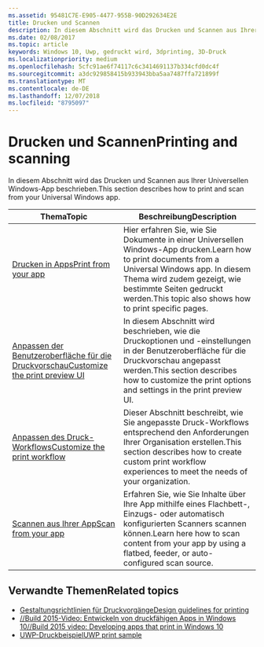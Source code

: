```yaml
---
ms.assetid: 95481C7E-E905-4477-955B-90D292634E2E
title: Drucken und Scannen
description: In diesem Abschnitt wird das Drucken und Scannen aus Ihrer Universellen Windows-App beschrieben.
ms.date: 02/08/2017
ms.topic: article
keywords: Windows 10, Uwp, gedruckt wird, 3dprinting, 3D-Druck
ms.localizationpriority: medium
ms.openlocfilehash: 5cfc91ae6f74117c6c3414691137b334cfd0dc4f
ms.sourcegitcommit: a3dc929858415b933943bba5aa7487ffa721899f
ms.translationtype: MT
ms.contentlocale: de-DE
ms.lasthandoff: 12/07/2018
ms.locfileid: "8795097"
---
```

# <a name="printing-and-scanning"></a><span data-ttu-id="59c02-104">Drucken und Scannen</span><span class="sxs-lookup"><span data-stu-id="59c02-104">Printing and scanning</span></span>


<span data-ttu-id="59c02-105">In diesem Abschnitt wird das Drucken und Scannen aus Ihrer Universellen Windows-App beschrieben.</span><span class="sxs-lookup"><span data-stu-id="59c02-105">This section describes how to print and scan from your Universal Windows app.</span></span>

| <span data-ttu-id="59c02-106">Thema</span><span class="sxs-lookup"><span data-stu-id="59c02-106">Topic</span></span> | <span data-ttu-id="59c02-107">Beschreibung</span><span class="sxs-lookup"><span data-stu-id="59c02-107">Description</span></span> | 
|-------|-------------|
| [<span data-ttu-id="59c02-108">Drucken in Apps</span><span class="sxs-lookup"><span data-stu-id="59c02-108">Print from your app</span></span>](print-from-your-app.md) | <span data-ttu-id="59c02-109">Hier erfahren Sie, wie Sie Dokumente in einer Universellen Windows-App drucken.</span><span class="sxs-lookup"><span data-stu-id="59c02-109">Learn how to print documents from a Universal Windows app.</span></span> <span data-ttu-id="59c02-110">In diesem Thema wird zudem gezeigt, wie bestimmte Seiten gedruckt werden.</span><span class="sxs-lookup"><span data-stu-id="59c02-110">This topic also shows how to print specific pages.</span></span> |
| [<span data-ttu-id="59c02-111">Anpassen der Benutzeroberfläche für die Druckvorschau</span><span class="sxs-lookup"><span data-stu-id="59c02-111">Customize the print preview UI</span></span>](customize-the-print-preview-ui.md) | <span data-ttu-id="59c02-112">In diesem Abschnitt wird beschrieben, wie die Druckoptionen und -einstellungen in der Benutzeroberfläche für die Druckvorschau angepasst werden.</span><span class="sxs-lookup"><span data-stu-id="59c02-112">This section describes how to customize the print options and settings in the print preview UI.</span></span> |
| [<span data-ttu-id="59c02-113">Anpassen des Druck-Workflows</span><span class="sxs-lookup"><span data-stu-id="59c02-113">Customize the print workflow</span></span>](print-workflow-customize.md) | <span data-ttu-id="59c02-114">Dieser Abschnitt beschreibt, wie Sie angepasste Druck-Workflows entsprechend den Anforderungen Ihrer Organisation erstellen.</span><span class="sxs-lookup"><span data-stu-id="59c02-114">This section describes how to create custom print workflow experiences to meet the needs of your organization.</span></span>  |
| [<span data-ttu-id="59c02-115">Scannen aus Ihrer App</span><span class="sxs-lookup"><span data-stu-id="59c02-115">Scan from your app</span></span>](scan-from-your-app.md) | <span data-ttu-id="59c02-116">Erfahren Sie, wie Sie Inhalte über Ihre App mithilfe eines Flachbett-, Einzugs- oder automatisch konfigurierten Scanners scannen können.</span><span class="sxs-lookup"><span data-stu-id="59c02-116">Learn here how to scan content from your app by using a flatbed, feeder, or auto-configured scan source.</span></span>|

## <a name="related-topics"></a><span data-ttu-id="59c02-117">Verwandte Themen</span><span class="sxs-lookup"><span data-stu-id="59c02-117">Related topics</span></span>

* [<span data-ttu-id="59c02-118">Gestaltungsrichtlinien für Druckvorgänge</span><span class="sxs-lookup"><span data-stu-id="59c02-118">Design guidelines for printing</span></span>](https://msdn.microsoft.com/library/windows/apps/Hh868178)
* [<span data-ttu-id="59c02-119">//Build 2015-Video: Entwickeln von druckfähigen Apps in Windows 10</span><span class="sxs-lookup"><span data-stu-id="59c02-119">//Build 2015 video: Developing apps that print in Windows 10</span></span>](https://channel9.msdn.com/Events/Build/2015/2-94)
* [<span data-ttu-id="59c02-120">UWP-Druckbeispiel</span><span class="sxs-lookup"><span data-stu-id="59c02-120">UWP print sample</span></span>](http://go.microsoft.com/fwlink/p/?LinkId=619984)
 

